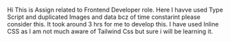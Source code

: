 Hi This is Assign related to Frontend Developer role.
Here I havve used Type Script and duplicated Images and data bcz of time constarint please consider this.
It took around 3 hrs for me to develop this.
I have used Inline CSS as I am not much aware of Tailwind Css but sure i will be learning it.
